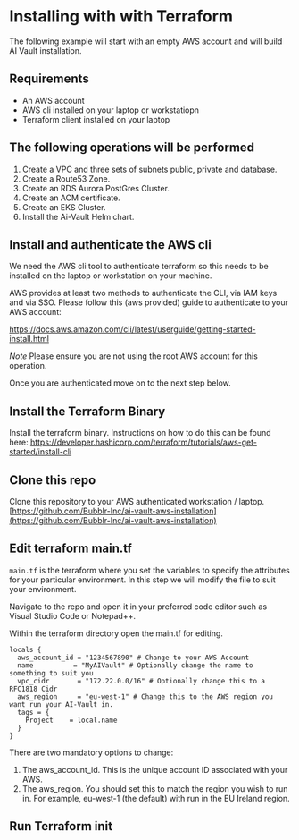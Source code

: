 # Installing with with Terraform

The following example will start with an empty AWS account and will build AI Vault installation.

## Requirements
- An AWS account
- AWS cli installed on your laptop or workstatiopn
- Terraform client installed on your laptop

## The following operations will be performed
1. Create a VPC and three sets of subnets public, private and database.
2. Create a Route53 Zone.
3. Create an RDS Aurora PostGres Cluster.
4. Create an ACM certificate.
5. Create an EKS Cluster.
6. Install the Ai-Vault Helm chart.


## Install and authenticate the AWS cli
We need the AWS cli tool to authenticate terraform so this needs to be installed on the laptop or workstation on your machine.

AWS provides at least two methods to authenticate the CLI, via IAM keys and via SSO. Please follow this (aws provided) guide to authenticate to your AWS account:

https://docs.aws.amazon.com/cli/latest/userguide/getting-started-install.html

_Note_ Please ensure you are not using the root AWS account for this operation.

Once you are authenticated move on to the next step below.

## Install the Terraform Binary
Install the terraform binary.  Instructions on how to do this can be found here:
https://developer.hashicorp.com/terraform/tutorials/aws-get-started/install-cli

## Clone this repo
Clone this repository to your AWS authenticated workstation / laptop.
[https://github.com/Bubblr-Inc/ai-vault-aws-installation](https://github.com/Bubblr-Inc/ai-vault-aws-installation)

## Edit terraform main.tf 
`main.tf` is the terraform where you set the variables to specify the attributes for your particular environment. In this step we will modify the file to suit your environment.

Navigate to the repo and open it in your preferred code editor such as Visual Studio Code or Notepad++.

Within the terraform directory open the main.tf for editing.

```
locals {
  aws_account_id = "1234567890" # Change to your AWS Account
  name          = "MyAIVault" # Optionally change the name to something to suit you
  vpc_cidr       = "172.22.0.0/16" # Optionally change this to a RFC1818 Cidr
  aws_region     = "eu-west-1" # Change this to the AWS region you want run your AI-Vault in.
  tags = {
    Project    = local.name
  }
}
```

There are two mandatory options to change:

1. The aws_account_id.  This is the unique account ID associated with your AWS.
2. The aws_region. You should set this to match the region you wish to run in. For example, eu-west-1 (the default) with run in the EU Ireland region.

## Run Terraform init

